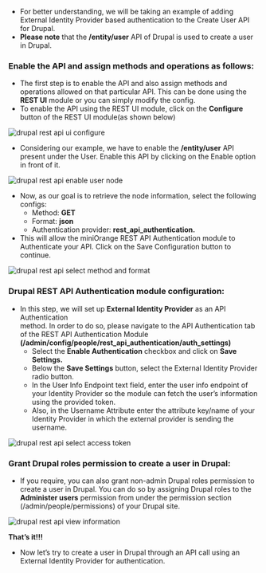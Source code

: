 * For better understanding, we will be taking an example of adding External Identity Provider based authentication to the Create User API for Drupal.
* **Please note** that the **/entity/user** API of Drupal is used to create a user in Drupal.

### Enable the API and assign methods and operations as follows:

* The first step is to enable the API and also assign methods and operations allowed on that particular API. This can be done using the **REST UI** module or you can simply modify the config.
* To enable the API using the REST UI module, click on the **Configure** button of the REST UI module(as shown below)

![drupal rest api ui configure](https://www.drupal.org/files/drupal-rest-ui-configure_2.png)

* Considering our example, we have to enable the **/entity/user** API present under the User. Enable this API by clicking on the Enable option in front of it.

![drupal rest api enable user node](https://www.drupal.org/files/drupal-rest-api-enable-user-node_0.png)

* Now, as our goal is to retrieve the node information, select the following configs:  
   * Method: **GET**  
   * Format: **json**  
   * Authentication provider: **rest\_api\_authentication.**
* This will allow the miniOrange REST API Authentication module to Authenticate your API. Click on the Save Configuration button to continue.

![drupal rest api select method and format](https://www.drupal.org/files/Drupal-rest-api-select-method-and-formats_2.png)

### Drupal REST API Authentication module configuration:

* In this step, we will set up **External Identity Provider** as an API Authentication  
 method. In order to do so, please navigate to the API Authentication tab of the REST API Authentication Module **(/admin/config/people/rest\_api\_authentication/auth\_settings)**  
   * Select the **Enable Authentication** checkbox and click on **Save Settings.**  
   * Below the **Save Settings** button, select the External Identity Provider radio button.  
   * In the User Info Endpoint text field, enter the user info endpoint of your Identity Provider so the module can fetch the user’s information using the provided token.  
   * Also, in the Username Attribute enter the attribute key/name of your Identity Provider in which the external provider is sending the username.

![drupal rest api select access token](https://www.drupal.org/files/drupal-rest-api-select-external-authentication_0.png)

### Grant Drupal roles permission to create a user in Drupal: 

* If you require, you can also grant non-admin Drupal roles permission to create a user in Drupal. You can do so by assigning Drupal roles to the **Administer users** permission from under the permission section (/admin/people/permissions) of your Drupal site.

![drupal rest api view information](https://www.drupal.org/files/drupal-rest-api-admin-user-info.png)

**That’s it!!!**

* Now let’s try to create a user in Drupal through an API call using an External Identity Provider for authentication.